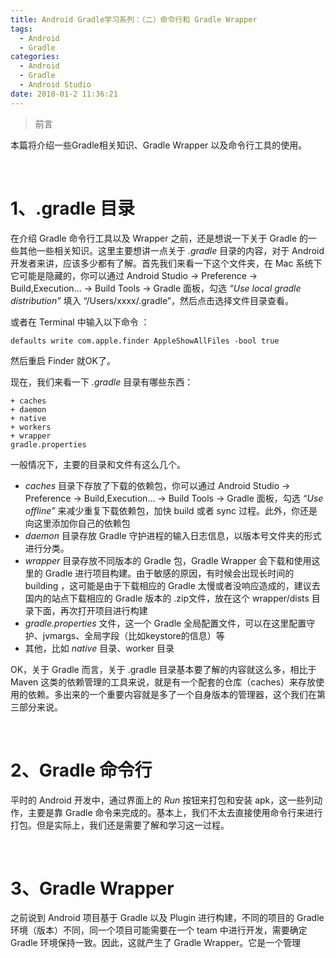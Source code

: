 ```yaml
---
title: Android Gradle学习系列：（二）命令行和 Gradle Wrapper
tags:
  - Android
  - Gradle
categories:
  - Android
  - Gradle
  - Android Studio
date: 2018-01-2 11:36:21
---
```


>前言

本篇将介绍一些Gradle相关知识、Gradle Wrapper 以及命令行工具的使用。
<!--- more --->
<br/>



# 1、.gradle 目录

在介绍 Gradle 命令行工具以及 Wrapper 之前，还是想说一下关于 Gradle 的一些其他一些相关知识。这里主要想讲一点关于 *.gradle* 目录的内容，对于 Android 开发者来讲，应该多少都有了解。首先我们来看一下这个文件夹，在 Mac 系统下它可能是隐藏的，你可以通过 Android Studio -> Preference -> Build,Execution… -> Build Tools -> Gradle 面板，勾选 *“Use local gradle distribution”* 填入 “/Users/xxxx/.gradle”，然后点击选择文件目录查看。

或者在 Terminal 中输入以下命令 ：

```
defaults write com.apple.finder AppleShowAllFiles -bool true
```

然后重启 Finder 就OK了。

现在，我们来看一下  *.gradle* 目录有哪些东西：

```
+ caches 
+ daemon 
+ native
+ workers
+ wrapper
gradle.properties
```

一般情况下，主要的目录和文件有这么几个。

- *caches* 目录下存放了下载的依赖包，你可以通过 Android Studio -> Preference -> Build,Execution… -> Build Tools -> Gradle 面板，勾选 *“Use offline”* 来减少重复下载依赖包，加快 build 或者 sync 过程。此外，你还是向这里添加你自己的依赖包
- *daemon* 目录存放 Gradle 守护进程的输入日志信息，以版本号文件夹的形式进行分类。
- *wrapper* 目录存放不同版本的 Gradle 包，Gradle Wrapper 会下载和使用这里的 Gradle 进行项目构建。由于敏感的原因，有时候会出现长时间的 building ，这可能是由于下载相应的 Gradle 太慢或者没响应造成的，建议去国内的站点下载相应的 Gradle 版本的 .zip文件，放在这个 wrapper/dists 目录下面，再次打开项目进行构建
- *gradle.properties* 文件，这一个 Gradle 全局配置文件，可以在这里配置守护、jvmargs、全局字段（比如keystore的信息）等
- 其他，比如 *native* 目录、worker 目录


OK，关于 Gradle 而言，关于 .gradle 目录基本要了解的内容就这么多，相比于 Maven 这类的依赖管理的工具来说，就是有一个配套的仓库（caches）来存放使用的依赖。多出来的一个重要内容就是多了一个自身版本的管理器，这个我们在第三部分来说。


<br/>

# 2、Gradle 命令行

平时的 Android 开发中，通过界面上的 *Run* 按钮来打包和安装 apk，这一些列动作，主要是靠 Gradle 命令来完成的。基本上，我们不太去直接使用命令行来进行打包。但是实际上，我们还是需要了解和学习这一过程。

<br>

# 3、Gradle Wrapper

之前说到 Android 项目基于 Gradle 以及 Plugin 进行构建，不同的项目的 Gradle 环境（版本）不同，同一个项目可能需要在一个 team 中进行开发，需要确定 Gradle 环境保持一致。因此，这就产生了 Gradle Wrapper。它是一个管理



